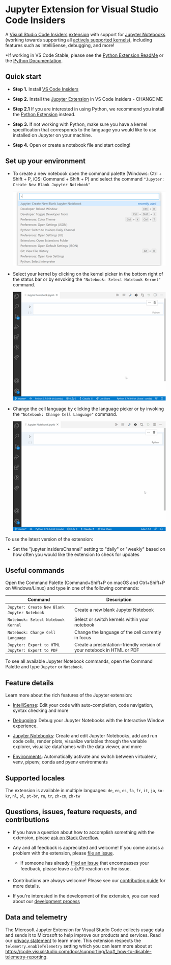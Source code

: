 # Jupyter Extension for Visual Studio Code Insiders

A [Visual Studio Code Insiders](https://code.visualstudio.com/insiders/) [extension](https://marketplace.visualstudio.com/VSCode) with support for [Jupyter Notebooks](https://www.jupyter.org/) (working towards supporting all [actively supported kernels](https://github.com/jupyter/jupyter/wiki/Jupyter-kernels)), including features such as IntelliSense, debugging, and more!

\*If working in VS Code Stable, please see the [Python Extension ReadMe](https://github.com/microsoft/vscode-python/blob/main/README.md) or the [Python Documentation](https://code.visualstudio.com/docs/python/jupyter-support).

## Quick start

-   **Step 1.** Install [VS Code Insiders](https://code.visualstudio.com/insiders/)

-   **Step 2.** Install the [Jupyter Extension](https://code.visualstudio.com/docs/python/python-tutorial#_prerequisites) in VS Code Insiders - CHANGE ME

-   **Step 2.1** If you are interested in using Python, we recommend you install the [Python Extension](https://marketplace.visualstudio.com/items?itemName=ms-python.python) instead.
-   **Step 3.** If not working with Python, make sure you have a kernel specification that corresponds to the language you would like to use installed on Jupyter on your machine.
-   **Step 4.** Open or create a notebook file and start coding!

## Set up your environment

<!-- use less words -->

- To create a new notebook open the command palette (Windows: Ctrl + Shift + P, iOS: Command + Shift + P) and select the command `"Jupyter: Create New Blank Jupyter Notebook"`

     <img src=https://raw.githubusercontent.com/microsoft/vscode-jupyter/main/images/Jupyter%20README/CreateNewNotebook.png>

- Select your kernel by clicking on the kernel picker in the bottom right of the status bar or by envoking the `"Notebook: Select Notebook Kernel"` command.

     <img src=https://raw.githubusercontent.com/microsoft/vscode-jupyter/main/images/Jupyter%20README/KernelPicker.gif?>

- Change the cell language by clicking the language picker or by invoking the `"Notebook: Change Cell Language"` command.

     <img src=https://raw.githubusercontent.com/microsoft/vscode-jupyter/main/images/Jupyter%20README/LanguagePicker.gif?>

To use the latest version of the extension:

-   Set the "jupyter.insidersChannel" setting to "daily" or "weekly" based on how often you would like the extension to check for updates

## Useful commands

Open the Command Palette (Command+Shift+P on macOS and Ctrl+Shift+P on Windows/Linux) and type in one of the following commands:

| Command                               | Description                                                                                                                                                    |
| ------------------------------------- | -------------------------------------------------------------------------------------------------------------------------------------------------------------- |
| `Jupyter: Create New Blank Jupyter Notebook`| Create a new blank Jupyter Notebook   |
| `Notebook: Select Notebook Kernel`        | Select or switch kernels within your notebook|
| `Notebook: Change Cell Language`        | Change the language of the cell currently in focus |
| `Jupyter: Export to HTML Jupyter: Export to PDF` | Create a presentation-friendly version of your notebook in HTML or PDF

To see all available Jupyter Notebook commands, open the Command Palette and type `Jupyter` or `Notebook`.

## Feature details

Learn more about the rich features of the Jupyter extension:

-   [IntelliSense](https://code.visualstudio.com/docs/python/editing#_autocomplete-and-intellisense): Edit your code with auto-completion, code navigation, syntax checking and more

-   [Debugging](https://code.visualstudio.com/docs/python/debugging): Debug your Jupyter Notebooks with the Interactive Window experience.

-   [Jupyter Notebooks](https://code.visualstudio.com/docs/python/jupyter-support): Create and edit Jupyter Notebooks, add and run code cells, render plots, visualize variables through the variable explorer, visualize dataframes with the data viewer, and more

-   [Environments](https://code.visualstudio.com/docs/python/environments): Automatically activate and switch between virtualenv, venv, pipenv, conda and pyenv environments

## Supported locales

The extension is available in multiple languages: `de`, `en`, `es`, `fa`, `fr`, `it`, `ja`, `ko-kr`, `nl`, `pl`, `pt-br`, `ru`, `tr`, `zh-cn`, `zh-tw`

## Questions, issues, feature requests, and contributions

-   If you have a question about how to accomplish something with the extension, please [ask on Stack Overflow](https://stackoverflow.com/questions/tagged/visual-studio-code+jupyter).
-   Any and all feedback is appreciated and welcome! If you come across a problem with the extension, please [file an issue](https://github.com/microsoft/vscode-jupyter).
      - If someone has already [filed an issue](https://github.com/Microsoft/vscode-jupyter) that encompasses your feedback, please leave a 👍/👎 reaction on the issue.

- Contributions are always welcome! Please see our [contributing guide](https://github.com/Microsoft/vscode-jupyter/blob/main/CONTRIBUTING.md) for more details.

-   If you're interested in the development of the extension, you can read about our [development process](https://github.com/Microsoft/vscode-jupyter/blob/main/CONTRIBUTING.md#development-process)

## Data and telemetry

The Microsoft Jupyter Extension for Visual Studio Code collects usage
data and sends it to Microsoft to help improve our products and
services. Read our
[privacy statement](https://privacy.microsoft.com/privacystatement) to
learn more. This extension respects the `telemetry.enableTelemetry`
setting which you can learn more about at
https://code.visualstudio.com/docs/supporting/faq#_how-to-disable-telemetry-reporting.
